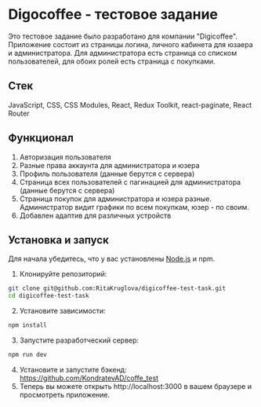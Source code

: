 # Digocoffee - тестовое задание

Это тестовое задание было разработано для компании "Digicoffee". Приложение состоит из страницы логина, личного кабинета для юзаера и администратора. Для администратора есть страница со списком пользователей, для обоих ролей есть страница с покупками.

## Стек

JavaScript, CSS, CSS Modules, React, Redux Toolkit, react-paginate, React Router

## Функционал

1. Авторизация пользователя
2. Разные права аккаунта для администратора и юзера
2. Профиль пользователя (данные берутся с сервера)
3. Страница всех пользователей с пагинацией для администратора (данные берутся с сервера)
4. Страница покупок для администратора и юзера разные. Администратор видит графики по всем покупкам, юзер - по своим.
5. Добавлен адаптив для различных устройств

## Установка и запуск

Для начала убедитесь, что у вас установлены [Node.js](https://nodejs.org/en/) и npm.

1. Клонируйте репозиторий:
```bash
git clone git@github.com:RitaKruglova/digicoffee-test-task.git
cd digicoffee-test-task
```
2. Установите зависимости:
```bash
npm install
```
3. Запустите разработческий сервер:
```bash
npm run dev
```
4. Установите и запустите бэкенд:
https://github.com/KondratevAD/coffe_test
5. Теперь вы можете открыть http://localhost:3000 в вашем браузере и просмотреть приложение.
